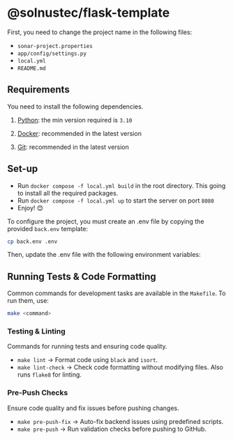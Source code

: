 # @solnustec/flask-template

First, you need to change the project name in the following files:

- `sonar-project.properties`
- `app/config/settings.py`
- `local.yml`
- `README.md`

## Requirements

You need to install the following dependencies.

1. [Python](https://www.python.org/): the min version required is `3.10`

2. [Docker](https://docker.com): recommended in the latest version

3. [Git](https://git-scm.com/): recommended in the latest version

## Set-up

- Run `docker compose -f local.yml build` in the root directory. This going to install all
  the required packages.
- Run `docker compose -f local.yml up` to start the server on port `8080`
- Enjoy! 😊

To configure the project, you must create an .env file by copying the provided `back.env` template:

```sh
cp back.env .env
```
Then, update the .env file with the following environment variables:


## Running Tests & Code Formatting

Common commands for development tasks are available in the `Makefile`. To run them, use:

```sh
make <command>
```

### **Testing & Linting**
Commands for running tests and ensuring code quality.

- `make lint` → Format code using `black` and `isort`.
- `make lint-check` → Check code formatting without modifying files. Also runs `flake8` for linting.

### **Pre-Push Checks**
Ensure code quality and fix issues before pushing changes.

- `make pre-push-fix` → Auto-fix backend issues using predefined scripts.
- `make pre-push` → Run validation checks before pushing to GitHub.

